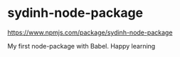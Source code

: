 # sydinh-node-package

https://www.npmjs.com/package/sydinh-node-package

My first node-package with Babel. Happy learning